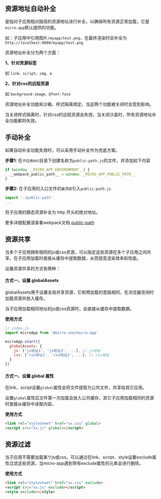 ## 资源地址自动补全

是指对子应用相对路径的资源地址进行补全，以确保所有资源正常加载，它是`micro-app`默认提供的功能。

如：子应用中引用图片`/myapp/test.png`，在最终渲染时会补全为`http://localhost:8080/myapp/test.png`

资源地址补全分为两个方面：

**1、针对资源标签**

如 `link、script、img、a`

**2、针对css的远程资源**

如 `background-image、@font-face`

资源地址补全功能和沙箱、样式隔离绑定，当这两个功能被关闭时会受到影响。

当关闭样式隔离时，针对css的远程资源会失效，当关闭沙盒时，所有资源地址补全功能都将失效。


## 手动补全
如果自动补全功能失效时，可以采用手动补全作为兜底方案。

**步骤1:** 在`子应用`src目录下创建名称为`public-path.js`的文件，并添加如下内容
```js
if (window.__MICRO_APP_ENVIRONMENT__) {
  __webpack_public_path__ = window.__MICRO_APP_PUBLIC_PATH__
}
```

**步骤2:** 在子应用的入口文件的`最顶部`引入`public-path.js`
```js
import './public-path'
...
```

将子应用的静态资源补全为 http 开头的绝对地址。

更多详细配置请查看webpack文档 [public-path](https://webpack.docschina.org/guides/public-path/#on-the-fly)

## 资源共享
当多个子应用拥有相同的js或css资源，可以指定这些资源在多个子应用之间共享，在子应用加载时直接从缓存中提取数据，从而提高渲染效率和性能。

设置资源共享的方式有两种：
#### 方式一、设置 globalAssets
globalAssets用于设置全局共享资源，它和预加载的思路相同，在浏览器空闲时加载资源并放入缓存。

当子应用加载相同地址的js或css资源时，会直接从缓存中提取数据。

**使用方式**
```js
// index.js
import microApp from '@micro-zoe/micro-app'

microApp.start({
  globalAssets: {
    js: ['js地址1', 'js地址2', ...], // js地址
    css: ['css地址1', 'css地址2', ...], // css地址
  }
})
```

#### 方式一、设置 global 属性
在link、script设置`global`属性会将文件提取为公共文件，共享给其它应用。

设置`global`属性后文件第一次加载会放入公共缓存，其它子应用加载相同的资源时直接从缓存中读取内容。

**使用方式**
```html
<link rel="stylesheet" href="xx.css" global>
<script src="xx.js" global></script>
```

## 资源过滤
当子应用不需要加载某个js或css，可以通过在link、script、style设置exclude属性过滤这些资源，当micro-app遇到带有exclude属性的元素会进行删除。

**使用方式**
```html
<link rel="stylesheet" href="xx.css" exclude>
<script src="xx.js" exclude></script>
<style exclude></style>
```
